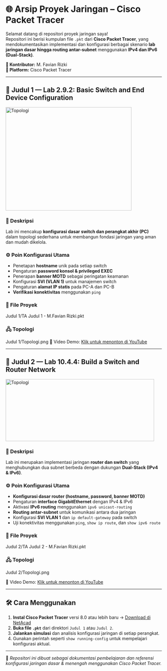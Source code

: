 # 🌐 Arsip Proyek Jaringan – Cisco Packet Tracer

Selamat datang di repositori proyek jaringan saya!  
Repositori ini berisi kumpulan file `.pkt` dari **Cisco Packet Tracer**, yang mendokumentasikan implementasi dan konfigurasi berbagai skenario **lab jaringan dasar hingga routing antar-subnet** menggunakan **IPv4 dan IPv6 (Dual-Stack)**.

**👤 Kontributor:** M. Favian Rizki  
**🧰 Platform:** Cisco Packet Tracer  

---

## 🧩 Judul 1 — Lab 2.9.2: Basic Switch and End Device Configuration

<img width="406" height="333" alt="Topologi" src="https://github.com/user-attachments/assets/953529c9-b0a7-4584-be0d-89fd5c96dcfc" />

### 📖 Deskripsi
Lab ini mencakup **konfigurasi dasar switch dan perangkat akhir (PC)** dalam topologi sederhana untuk membangun fondasi jaringan yang aman dan mudah dikelola.

### ⚙️ Poin Konfigurasi Utama
- Penetapan **hostname** unik pada setiap switch  
- Pengaturan **password konsol & privileged EXEC**  
- Penerapan **banner MOTD** sebagai peringatan keamanan  
- Konfigurasi **SVI (VLAN 1)** untuk manajemen switch  
- Pengaturan **alamat IP statis** pada PC-A dan PC-B  
- **Verifikasi konektivitas** menggunakan `ping`  

### 📂 File Proyek
  Judul 1/TA Judul 1 - M.Favian Rizki.pkt
  
### 🖧 Topologi
Judul 1/Topologi.png
🎥 Video Demo: [Klik untuk menonton di YouTube](https://youtu.be/HlFI6bUdTJc)

---

## 🚀 Judul 2 — Lab 10.4.4: Build a Switch and Router Network

<img width="479" height="200" alt="Topologi" src="https://github.com/user-attachments/assets/b2f46052-32c6-45f4-914a-7314e164017e" />

### 📖 Deskripsi
Lab ini merupakan implementasi jaringan **router dan switch** yang menghubungkan dua subnet berbeda dengan dukungan **Dual-Stack (IPv4 & IPv6)**.

### ⚙️ Poin Konfigurasi Utama
- **Konfigurasi dasar router (hostname, password, banner MOTD)**  
- Pengaturan **interface GigabitEthernet** dengan IPv4 & IPv6  
- Aktivasi **IPv6 routing** menggunakan `ipv6 unicast-routing`  
- **Routing antar-subnet** untuk komunikasi antara dua jaringan  
- Konfigurasi **SVI VLAN 1** dan `ip default-gateway` pada switch  
- Uji konektivitas menggunakan `ping`, `show ip route`, dan `show ipv6 route`

### 📂 File Proyek
Judul 2/TA Judul 2 - M.Favian Rizki.pkt

### 🖧 Topologi
Judul 2/Topologi.png

🎥 Video Demo: [Klik untuk menonton di YouTube](https://youtu.be/Rx4NL9ceT74)


---

## 🛠️ Cara Menggunakan
1. **Instal Cisco Packet Tracer** versi 8.0 atau lebih baru → [Download di NetAcad](https://www.netacad.com/courses/packet-tracer)  
2. **Buka file `.pkt`** dari direktori `Judul 1` atau `Judul 2`.  
3. **Jalankan simulasi** dan analisis konfigurasi jaringan di setiap perangkat.  
4. Gunakan perintah seperti `show running-config` untuk mempelajari konfigurasi aktual.  

---

📌 *Repositori ini dibuat sebagai dokumentasi pembelajaran dan referensi konfigurasi jaringan dasar & menengah menggunakan Cisco Packet Tracer.*

